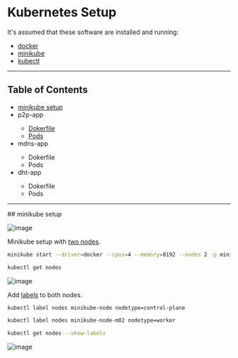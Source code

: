 # Kubernetes Setup

It's assumed that these software are installed and running:

<ul>
  <li><a href="https://docs.docker.com/engine/install/ubuntu/" target="_blank">docker</a></li>
  <li><a href="https://minikube.sigs.k8s.io/docs/start/" target="_blank">minikube</a></li>
  <li><a href="https://kubernetes.io/docs/tasks/tools/install-kubectl-linux/" target="_blank">kubectl</a></li>
</ul>
<hr>

## Table of Contents<br>
<ul>
  <li><a href="https://github.com/gcp-development/peer-to-peer/blob/main/p2p-setup/README.md#minikube-setup" target="_self">minikube setup</a></li>
  <li>p2p-app</li>
  <ul>
    <li><a href="https://github.com/gcp-development/peer-to-peer/tree/main/p2p-setup#dockerfile" target="_self">Dokerfile</a></li>
    <li><a href="https://github.com/gcp-development/peer-to-peer/tree/main/p2p-setup#pods" target="_self">Pods</a></li>
  </ul>
  <li>mdns-app</li>
  <ul>
    <li>Dokerfile</li>
    <li>Pods</li>
  </ul>
  <li>dht-app</li>
  <ul>
    <li>Dokerfile</li>
    <li>Pods</li>
  </ul>
</ul>
<hr>
## minikube setup

![image](https://user-images.githubusercontent.com/76512851/217585412-3467872a-4101-4453-9c9e-34ec32402ca1.png)

Minikube setup with [two nodes](https://minikube.sigs.k8s.io/docs/tutorials/multi_node/).

```bash
minikube start --driver=docker --cpus=4 --memory=8192 --nodes 2 -p minikube-node
```

```bash
kubectl get nodes
```

![image](https://user-images.githubusercontent.com/76512851/217586844-d342c20e-76a0-46e3-a4fa-e63f0a94ed6a.png)

Add [labels](https://kubernetes.io/docs/tasks/configure-pod-container/assign-pods-nodes/#add-a-label-to-a-node) to both nodes.
```bash
kubectl label nodes minikube-node nodetype=control-plane
```

```bash
kubectl label nodes minikube-node-m02 nodetype=worker
```

```bash
kubectl get nodes --show-labels
```

![image](https://user-images.githubusercontent.com/76512851/217620938-634d61ca-31c4-45a3-9967-8b68c6e52e9e.png)
